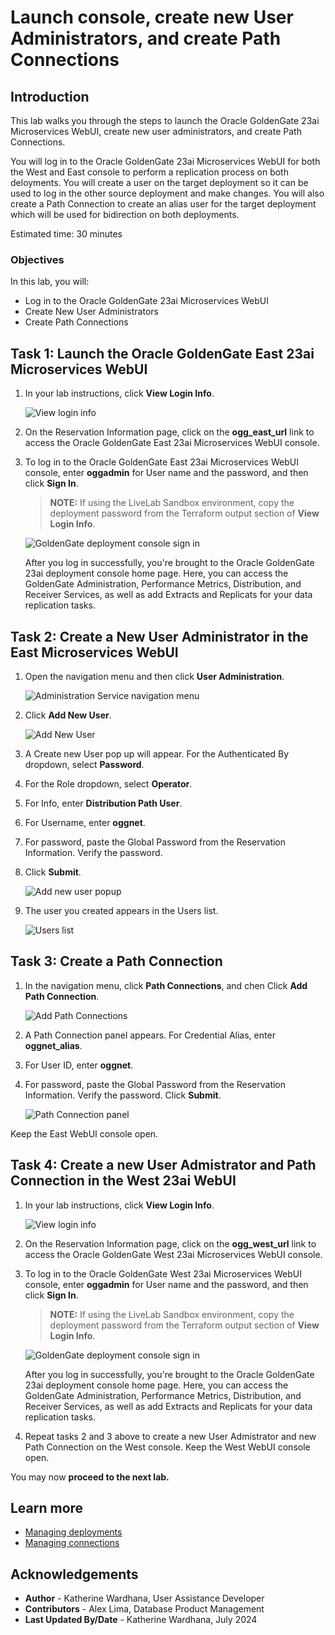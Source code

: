 # Launch console, create new User Administrators, and create Path Connections

## Introduction

This lab walks you through the steps to launch the Oracle GoldenGate 23ai Microservices WebUI, create new user administrators, and create Path Connections.

You will log in to the Oracle GoldenGate 23ai Microservices WebUI for both the West and East console to perform a replication process on both deloyments. You will create a user on the target deployment so it can be used to log in the other source deployment and make changes. You will also create a Path Connection to create an alias user for the target deployment which will be used for bidirection on both deployments. 

Estimated time: 30 minutes

### Objectives

In this lab, you will:
* Log in to the Oracle GoldenGate 23ai Microservices WebUI
* Create New User Administrators
* Create Path Connections

## Task 1: Launch the Oracle GoldenGate East 23ai Microservices WebUI

1. In your lab instructions, click **View Login Info**.

    ![View login info ](./images/01-01-view-login-info.png " ")

2. On the Reservation Information page, click on the **ogg\_east\_url** link to access the Oracle GoldenGate East 23ai Microservices WebUI console.

3.  To log in to the Oracle GoldenGate East 23ai Microservices WebUI console, enter **oggadmin** for User name and the password, and then click **Sign In**. 

    > **NOTE:** If using the LiveLab Sandbox environment, copy the deployment password from the Terraform output section of **View Login Info**.

    ![GoldenGate deployment console sign in](./images/01-03-console-login.png " ")

    After you log in successfully, you're brought to the Oracle GoldenGate 23ai deployment console home page. Here, you can access the GoldenGate Administration, Performance Metrics, Distribution, and Receiver Services, as well as add Extracts and Replicats for your data replication tasks.

## Task 2: Create a New User Administrator in the East Microservices WebUI

1. Open the navigation menu and then click **User Administration**.

    ![Administration Service navigation menu](./images/02-01-nav-config.png " ")

2. Click **Add New User**.

    ![Add New User](./images/02-02-click-add-new-user.png " ")

3. A Create new User pop up will appear. For the Authenticated By dropdown, select **Password**.

4. For the Role dropdown, select **Operator**.

5. For Info, enter **Distribution Path User**.

6. For Username, enter **oggnet**.

7. For password, paste the Global Password from the Reservation Information. Verify the password. 

8. Click **Submit**.

    ![Add new user popup](./images/02-08-add-new-user.png " ")

9. The user you created appears in the Users list.

    ![Users list](./images/02-09-users-list.png " ")

## Task 3: Create a Path Connection

1. In the navigation menu, click **Path Connections**, and chen Click **Add Path Connection**.

    ![Add Path Connections](./images/03-01-path-connections.png " ")

2. A Path Connection panel appears. For Credential Alias, enter **oggnet_alias**.

3. For User ID, enter **oggnet**.

4. For password, paste the Global Password from the Reservation Information. Verify the password. Click **Submit**.

    ![Path Connection panel](./images/03-04-path-connection-panel.png " ")

Keep the East WebUI console open.

## Task 4: Create a new User Admistrator and Path Connection in the West 23ai WebUI

1. In your lab instructions, click **View Login Info**.

    ![View login info ](./images/04-01-view-login-info.png " ")

2. On the Reservation Information page, click on the **ogg\_west\_url** link to access the Oracle GoldenGate West 23ai Microservices WebUI console.

3.  To log in to the Oracle GoldenGate West 23ai Microservices WebUI console, enter **oggadmin** for User name and the password, and then click **Sign In**. 

    > **NOTE:** If using the LiveLab Sandbox environment, copy the deployment password from the Terraform output section of **View Login Info**.

    ![GoldenGate deployment console sign in](./images/04-03-console-login.png " ")

    After you log in successfully, you're brought to the Oracle GoldenGate 23ai deployment console home page. Here, you can access the GoldenGate Administration, Performance Metrics, Distribution, and Receiver Services, as well as add Extracts and Replicats for your data replication tasks.

4. Repeat tasks 2 and 3 above to create a new User Admistrator and new Path Connection on the West console.
Keep the West WebUI console open.

You may now **proceed to the next lab.**

## Learn more

* [Managing deployments](https://docs.oracle.com/en/cloud/paas/goldengate-service/ebbpf/index.html)
* [Managing connections](https://docs.oracle.com/en/cloud/paas/goldengate-service/mcjzr/index.html)

## Acknowledgements
* **Author** - Katherine Wardhana, User Assistance Developer
* **Contributors** -  Alex Lima, Database Product Management
* **Last Updated By/Date** - Katherine Wardhana, July 2024